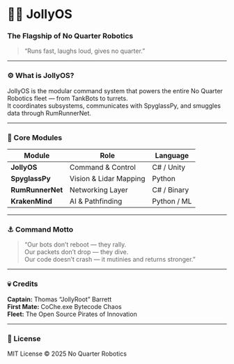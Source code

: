 # 🏴‍☠️ JollyOS
### The Flagship of No Quarter Robotics

> “Runs fast, laughs loud, gives no quarter.”

---

### ⚙️ What is JollyOS?
JollyOS is the modular command system that powers the entire No Quarter Robotics fleet — from TankBots to turrets.  
It coordinates subsystems, communicates with SpyglassPy, and smuggles data through RumRunnerNet.

---

### 🧭 Core Modules
| Module | Role | Language |
|---------|------|----------|
| **JollyOS** | Command & Control | C# / Unity |
| **SpyglassPy** | Vision & Lidar Mapping | Python |
| **RumRunnerNet** | Networking Layer | C# / Binary |
| **KrakenMind** | AI & Pathfinding | Python / ML |

---

### ⚓ Command Motto
> “Our bots don’t reboot — they rally.  
> Our packets don’t drop — they dive.  
> Our code doesn’t crash — it mutinies and returns stronger.”

---

### 💀 Credits
**Captain:** Thomas “JollyRoot” Barrett  
**First Mate:** CoChe.exe Bytecode Chaos  
**Fleet:** The Open Source Pirates of Innovation

---

### 🧰 License
MIT License © 2025 No Quarter Robotics
